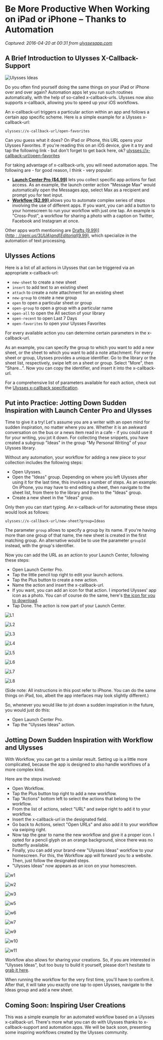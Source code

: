 # Be More Productive When Working on iPad or iPhone – Thanks to Automation

_Captured: 2016-04-20 at 00:31 from [ulyssesapp.com](http://ulyssesapp.com/blog/2016/04/introduction-x-callback-support/)_

## A Brief Introduction to Ulysses X-Callback-Support

![Ulysses Ideas](http://ulyssesapp.com/blog/wp-content/uploads/2016/04/Scenery-iPhone-6-6s-Plus-424-19.04.16-15-32.png)

Do you often find yourself doing the same things on your iPad or iPhone over and over again? Automation apps let you run such routines automatically, with the help of so-called x-callback-urls. Ulysses now also supports x-callback, allowing you to speed up your iOS workflows.

An x-callback-url triggers a particular action within an app and follows a certain app specific scheme. Here is a simple example for a Ulysses x-callback-url:
    
    
    ulysses://x-callback-url/open-favorites
    

Can you guess what it does? On iPad or iPhone, this URL opens your Ulysses Favorites. If you're reading this on an iOS device, give it a try and tap the following link - but don't forget to get back here, ok? <ulysses://x-callback-url/open-favorites>

For taking advantage of x-callback-urls, you will need automation apps. The following are - for good reason, I think - very popular:

  * **[Launch Center Pro ($4.99)](http://geni.us/9gi)** lets you collect specific app actions for fast access. As an example, the launch center action "Message Max" would automatically open the Messages app, select Max as a recipient and prompt you for text input. 
  * **[Workflow ($2.99) ](http://geni.us/3ukS)** allows you to automate complex series of steps involving the use of different apps. If you want, you can add a button to your homescreen to run your workflow with just one tap. An example is "Cross-Post", a workflow for sharing a photo with a caption on Twitter, Facebook and Instagram at once.

Other apps worth mentioning are [Drafts ($9.99)](http://geni.us/3UUA) and [Editorial ($9.99)](http://geni.us/2OY9), which specialize in the automation of text processing.

## Ulysses Actions

Here is a list of all actions in Ulysses that can be triggered via an appropriate x-callback-url:

  * `new-sheet` to create a new sheet
  * `insert` to add text to an existing sheet
  * `attach` to create a note attachment for an existing sheet
  * `new-group` to create a new group
  * `open` to open a particular sheet or group
  * `open-group` to open a group with a particular name
  * `open-all` to open the All section of your library
  * `open-recent` to open Last 7 Days
  * `open-favorites` to open your Ulysses Favorites

For every available action you can determine certain parameters in the x-callback-url.

As an example, you can specify the group to which you want to add a new sheet, or the sheet to which you want to add a note attachment. For every sheet or group, Ulysses provides a unique identifier. Go to the library or the sheet list, respectively, swipe left on a sheet or group. Select "More", then "Share…". Now you can copy the identifier, and insert it into the x-callback-url.

For a comprehensive list of parameters available for each action, check out the [Ulysses x-callback specification](http://ulyssesapp.com/kb/x-callback-url/).

## Put into Practice: Jotting Down Sudden Inspiration with Launch Center Pro and Ulysses 

Time to give it a try! Let's assume you are a writer with an open mind for sudden inspiration, no matter where you are. Whether it is an awkward conversation on the bus or a news item read in a cafe - if you could use it for your writing, you jot it down. For collecting these snippets, you have created a subgroup "Ideas" in the group "My Personal Writing" of your Ulysses library.

Without any automation, your workflow for adding a new piece to your collection includes the following steps:

  * Open Ulysses.
  * Open the "Ideas" group. Depending on where you left Ulysses after using it for the last time, this involves a number of steps. As an example: On iPhone, you may have to end editing a sheet, then navigate to the sheet list, from there to the library and then to the "Ideas" group.
  * Create a new sheet in the "Ideas" group.

Only then you can start typing. An x-callback-url for automating these steps would look as follows:
    
    
    ulysses://x-callback-url/new-sheet?group=Ideas
    

The parameter `group` allows to specify a group by its name. If you're having more than one group of that name, the new sheet is created in the first matching group. An alternative would be to use the parameter `groupId` instead, with the group's identifier.

Now you can add the URL as an action to your Launch Center, following these steps:

  * Open Launch Center Pro.
  * Tap the little pencil top right to edit your launch actions.
  * Tap the Plus button to create a new action.
  * Name the action and insert the x-callback-url.
  * If you want, you can add an icon for that action. I imported Ulysses' app icon as a photo. You can of course do the same, here's [the icon for you to download]().
  * Tap Done. The action is now part of your Launch Center.

![L1](http://ulyssesapp.com/blog/wp-content/uploads/2016/04/L1-169x300.jpg)

![L2](http://ulyssesapp.com/blog/wp-content/uploads/2016/04/L2-169x300.jpg)

![L3](http://ulyssesapp.com/blog/wp-content/uploads/2016/04/L3-169x300.jpg)

![L4](http://ulyssesapp.com/blog/wp-content/uploads/2016/04/L4-169x300.jpg)

![L5](http://ulyssesapp.com/blog/wp-content/uploads/2016/04/L5-169x300.jpg)

![L6](http://ulyssesapp.com/blog/wp-content/uploads/2016/04/L6-169x300.jpg)

![L7](http://ulyssesapp.com/blog/wp-content/uploads/2016/04/L7-169x300.jpg)

![L8](http://ulyssesapp.com/blog/wp-content/uploads/2016/04/L8-169x300.jpg)

(Side note: All instructions in this post refer to iPhone. You can do the same things on iPad, too, albeit the app interfaces may look slightly different.)

So, whenever you would like to jot down a sudden inspiration in the future, you would just do this:

  * Open Launch Center Pro.
  * Tap the "Ulysses Ideas" action.

## Jotting Down Sudden Inspiration with Workflow and Ulysses

With Workflow, you can get to a similar result. Setting up is a little more complicated, because the app is designed to also handle workflows of a more complex kind.

Here are the steps involved:

  * Open Workflow.
  * Tap the Plus button top right to add a new workflow.
  * Tap "Actions" bottom left to select the actions that belong to the workflow.
  * From the list of actions, select "URL" and swipe right to add it to your workflow.
  * Insert the x-callback-url in the designated field.
  * Go back to Actions, select "Open URLs" and also add it to your workflow via swiping right.
  * Now tap the gear to name the new workflow and give it a proper icon. I opted for a pencil glyph on an orange background, since there was no butterfly available.
  * Finally, you can add your brand-new "Ulysses Ideas" workflow to your homescreen. For this, the Workflow app will forward you to a website. Then, just follow the designated steps.
  * "Ulysses Ideas" now appears as an icon on your homescreen. 

![w1](http://ulyssesapp.com/blog/wp-content/uploads/2016/04/w1-169x300.jpg)

![w2](http://ulyssesapp.com/blog/wp-content/uploads/2016/04/w2-169x300.jpg)

![w3](http://ulyssesapp.com/blog/wp-content/uploads/2016/04/w3-169x300.jpg)

![w5](http://ulyssesapp.com/blog/wp-content/uploads/2016/04/w5-169x300.jpg)

![w6](http://ulyssesapp.com/blog/wp-content/uploads/2016/04/w6-169x300.jpg)

![w7](http://ulyssesapp.com/blog/wp-content/uploads/2016/04/w7-169x300.jpg)

![w9](http://ulyssesapp.com/blog/wp-content/uploads/2016/04/w9-169x300.jpg)

![w10](http://ulyssesapp.com/blog/wp-content/uploads/2016/04/w10-169x300.jpg)

![w11](http://ulyssesapp.com/blog/wp-content/uploads/2016/04/w11-169x300.jpg)

Workflow also allows for sharing your creations. So, if you are interested in "Ulysses Ideas", but too busy to build it yourself, please don't hesitate to [grab it here](https://workflow.is/workflows/f74956a177264a34bc2339de0436ba7a).

When running the workflow for the very first time, you'll have to confirm it. After that, it will take you exactly one tap to open Ulysses, navigate to the Ideas group and add a new sheet.

## Coming Soon: Inspiring User Creations 

This was a simple example for an automated workflow based on a Ulysses x-callback-url. There's more what you can do with Ulysses thanks to x-callback-support and automation apps. We will be back soon, presenting some inspiring workflows created by the Ulysses community.

